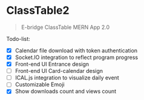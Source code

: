 # ClassTable2

> E-bridge ClassTable MERN App 2.0

Todo-list:

- [x] Calendar file download with token authentication
- [x] Socket.IO integration to reflect program progress
- [x] Front-end UI Entrance design
- [ ] Front-end UI Card-calendar design
- [ ] ICAL.js integration to visualize daily event
- [ ] Customizable Emoji
- [x] Show downloads count and views count
